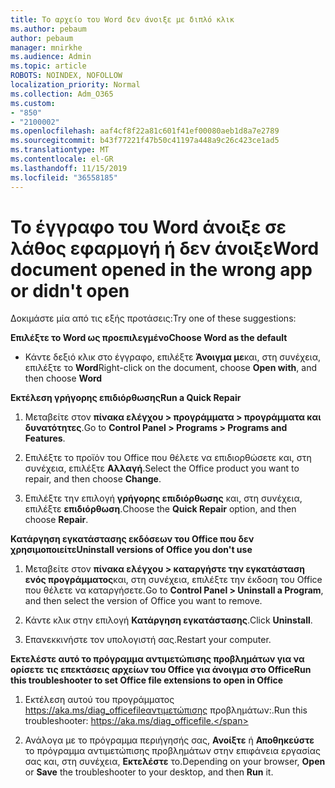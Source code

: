 ```yaml
---
title: Το αρχείο του Word δεν άνοιξε με διπλό κλικ
ms.author: pebaum
author: pebaum
manager: mnirkhe
ms.audience: Admin
ms.topic: article
ROBOTS: NOINDEX, NOFOLLOW
localization_priority: Normal
ms.collection: Adm_O365
ms.custom:
- "850"
- "2100002"
ms.openlocfilehash: aaf4cf8f22a81c601f41ef00080aeb1d8a7e2789
ms.sourcegitcommit: b43f77221f47b50c41197a448a9c26c423ce1ad5
ms.translationtype: MT
ms.contentlocale: el-GR
ms.lasthandoff: 11/15/2019
ms.locfileid: "36558185"
---
```

# <a name="word-document-opened-in-the-wrong-app-or-didnt-open"></a><span data-ttu-id="9e4d5-102">Το έγγραφο του Word άνοιξε σε λάθος εφαρμογή ή δεν άνοιξε</span><span class="sxs-lookup"><span data-stu-id="9e4d5-102">Word document opened in the wrong app or didn't open</span></span>

<span data-ttu-id="9e4d5-103">Δοκιμάστε μία από τις εξής προτάσεις:</span><span class="sxs-lookup"><span data-stu-id="9e4d5-103">Try one of these suggestions:</span></span>

<span data-ttu-id="9e4d5-104">**Επιλέξτε το Word ως προεπιλεγμένο**</span><span class="sxs-lookup"><span data-stu-id="9e4d5-104">**Choose Word as the default**</span></span>

- <span data-ttu-id="9e4d5-105">Κάντε δεξιό κλικ στο έγγραφο, επιλέξτε **Άνοιγμα με**και, στη συνέχεια, επιλέξτε το **Word**</span><span class="sxs-lookup"><span data-stu-id="9e4d5-105">Right-click on the document, choose **Open with**, and then choose **Word**</span></span>

<span data-ttu-id="9e4d5-106">**Εκτέλεση γρήγορης επιδιόρθωσης**</span><span class="sxs-lookup"><span data-stu-id="9e4d5-106">**Run a Quick Repair**</span></span>

1. <span data-ttu-id="9e4d5-107">Μεταβείτε στον **πίνακα ελέγχου > προγράμματα > προγράμματα και δυνατότητες**.</span><span class="sxs-lookup"><span data-stu-id="9e4d5-107">Go to **Control Panel > Programs > Programs and Features**.</span></span>

2. <span data-ttu-id="9e4d5-108">Επιλέξτε το προϊόν του Office που θέλετε να επιδιορθώσετε και, στη συνέχεια, επιλέξτε **Αλλαγή**.</span><span class="sxs-lookup"><span data-stu-id="9e4d5-108">Select the Office product you want to repair, and then choose **Change**.</span></span>

3. <span data-ttu-id="9e4d5-109">Επιλέξτε την επιλογή **γρήγορης επιδιόρθωσης** και, στη συνέχεια, επιλέξτε **επιδιόρθωση**.</span><span class="sxs-lookup"><span data-stu-id="9e4d5-109">Choose the **Quick Repair** option, and then choose **Repair**.</span></span>

<span data-ttu-id="9e4d5-110">**Κατάργηση εγκατάστασης εκδόσεων του Office που δεν χρησιμοποιείτε**</span><span class="sxs-lookup"><span data-stu-id="9e4d5-110">**Uninstall versions of Office you don't use**</span></span>

1. <span data-ttu-id="9e4d5-111">Μεταβείτε στον **πίνακα ελέγχου > καταργήστε την εγκατάσταση ενός προγράμματος**και, στη συνέχεια, επιλέξτε την έκδοση του Office που θέλετε να καταργήσετε.</span><span class="sxs-lookup"><span data-stu-id="9e4d5-111">Go to **Control Panel > Uninstall a Program**, and then select the version of Office you want to remove.</span></span>

2. <span data-ttu-id="9e4d5-112">Κάντε κλικ στην επιλογή **Κατάργηση εγκατάστασης**.</span><span class="sxs-lookup"><span data-stu-id="9e4d5-112">Click **Uninstall**.</span></span>

3. <span data-ttu-id="9e4d5-113">Επανεκκινήστε τον υπολογιστή σας.</span><span class="sxs-lookup"><span data-stu-id="9e4d5-113">Restart your computer.</span></span>

<span data-ttu-id="9e4d5-114">**Εκτελέστε αυτό το πρόγραμμα αντιμετώπισης προβλημάτων για να ορίσετε τις επεκτάσεις αρχείων του Office για άνοιγμα στο Office**</span><span class="sxs-lookup"><span data-stu-id="9e4d5-114">**Run this troubleshooter to set Office file extensions to open in Office**</span></span>

1. <span data-ttu-id="9e4d5-115">Εκτέλεση αυτού του προγράμματος https://aka.ms/diag_officefileαντιμετώπισης προβλημάτων:.</span><span class="sxs-lookup"><span data-stu-id="9e4d5-115">Run this troubleshooter: https://aka.ms/diag_officefile.</span></span>

2. <span data-ttu-id="9e4d5-116">Ανάλογα με το πρόγραμμα περιήγησής σας, **Ανοίξτε** ή **Αποθηκεύστε** το πρόγραμμα αντιμετώπισης προβλημάτων στην επιφάνεια εργασίας σας και, στη συνέχεια, **Εκτελέστε** το.</span><span class="sxs-lookup"><span data-stu-id="9e4d5-116">Depending on your browser, **Open** or **Save** the troubleshooter to your desktop, and then **Run** it.</span></span>
